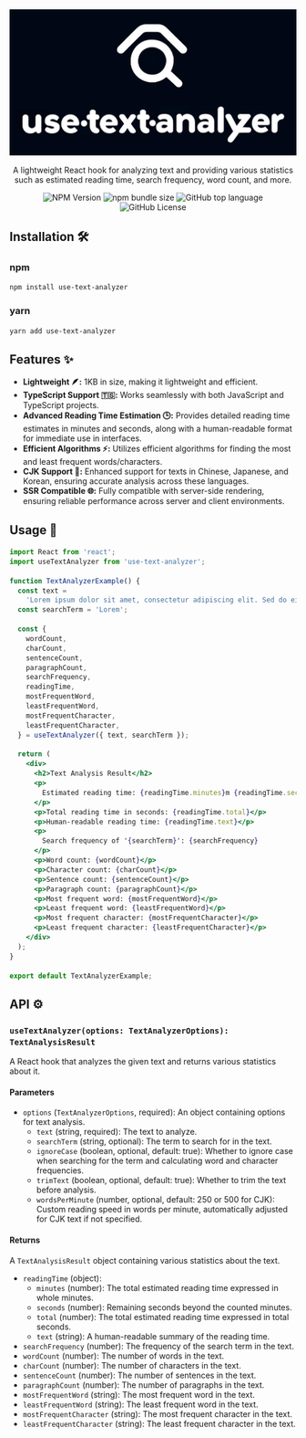 <div align="center">
  <img src="logo.jpg" width="508" alt="use-text-analyzer" />
</div>

<p align="center">
  A lightweight React hook for analyzing text and providing various statistics such as estimated reading time, search frequency, word count, and more.
</p>

<div align="center">
  <img alt="NPM Version" src="https://img.shields.io/npm/v/use-text-analyzer">
  <img alt="npm bundle size" src="https://img.shields.io/bundlephobia/minzip/use-text-analyzer">
  <img alt="GitHub top language" src="https://img.shields.io/github/languages/top/invulner/use-text-analyzer">
  <img alt="GitHub License" src="https://img.shields.io/github/license/invulner/use-text-analyzer">
</div>

## Installation 🛠️

### npm

```bash
npm install use-text-analyzer
```

### yarn

```bash
yarn add use-text-analyzer
```

## Features ✨

- **Lightweight 🪶:** 1KB in size, making it lightweight and efficient.
- **TypeScript Support 🇹🇸:** Works seamlessly with both JavaScript and TypeScript projects.
- **Advanced Reading Time Estimation 🕒:** Provides detailed reading time estimates in minutes and seconds, along with a human-readable format for immediate use in interfaces.
- **Efficient Algorithms ⚡:** Utilizes efficient algorithms for finding the most and least frequent words/characters.
- **CJK Support 📜:** Enhanced support for texts in Chinese, Japanese, and Korean, ensuring accurate analysis across these languages.
- **SSR Compatible 🌐:** Fully compatible with server-side rendering, ensuring reliable performance across server and client environments.

## Usage 📝

```jsx
import React from 'react';
import useTextAnalyzer from 'use-text-analyzer';

function TextAnalyzerExample() {
  const text =
    'Lorem ipsum dolor sit amet, consectetur adipiscing elit. Sed do eiusmod tempor incididunt ut labore et dolore magna aliqua.';
  const searchTerm = 'Lorem';

  const {
    wordCount,
    charCount,
    sentenceCount,
    paragraphCount,
    searchFrequency,
    readingTime,
    mostFrequentWord,
    leastFrequentWord,
    mostFrequentCharacter,
    leastFrequentCharacter,
  } = useTextAnalyzer({ text, searchTerm });

  return (
    <div>
      <h2>Text Analysis Result</h2>
      <p>
        Estimated reading time: {readingTime.minutes}m {readingTime.seconds}s
      </p>
      <p>Total reading time in seconds: {readingTime.total}</p>
      <p>Human-readable reading time: {readingTime.text}</p>
      <p>
        Search frequency of '{searchTerm}': {searchFrequency}
      </p>
      <p>Word count: {wordCount}</p>
      <p>Character count: {charCount}</p>
      <p>Sentence count: {sentenceCount}</p>
      <p>Paragraph count: {paragraphCount}</p>
      <p>Most frequent word: {mostFrequentWord}</p>
      <p>Least frequent word: {leastFrequentWord}</p>
      <p>Most frequent character: {mostFrequentCharacter}</p>
      <p>Least frequent character: {leastFrequentCharacter}</p>
    </div>
  );
}

export default TextAnalyzerExample;
```

## API ⚙️

### `useTextAnalyzer(options: TextAnalyzerOptions): TextAnalysisResult`

A React hook that analyzes the given text and returns various statistics about it.

#### Parameters

- `options` (`TextAnalyzerOptions`, required): An object containing options for text analysis.
  - `text` (string, required): The text to analyze.
  - `searchTerm` (string, optional): The term to search for in the text.
  - `ignoreCase` (boolean, optional, default: true): Whether to ignore case when searching for the term and calculating word and character frequencies.
  - `trimText` (boolean, optional, default: true): Whether to trim the text before analysis.
  - `wordsPerMinute` (number, optional, default: 250 or 500 for CJK): Custom reading speed in words per minute, automatically adjusted for CJK text if not specified.

#### Returns

A `TextAnalysisResult` object containing various statistics about the text.

- `readingTime` (object):
  - `minutes` (number): The total estimated reading time expressed in whole minutes.
  - `seconds` (number): Remaining seconds beyond the counted minutes.
  - `total` (number): The total estimated reading time expressed in total seconds.
  - `text` (string): A human-readable summary of the reading time.
- `searchFrequency` (number): The frequency of the search term in the text.
- `wordCount` (number): The number of words in the text.
- `charCount` (number): The number of characters in the text.
- `sentenceCount` (number): The number of sentences in the text.
- `paragraphCount` (number): The number of paragraphs in the text.
- `mostFrequentWord` (string): The most frequent word in the text.
- `leastFrequentWord` (string): The least frequent word in the text.
- `mostFrequentCharacter` (string): The most frequent character in the text.
- `leastFrequentCharacter` (string): The least frequent character in the text.
